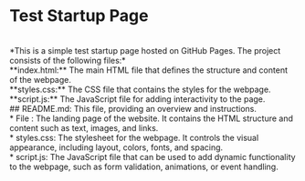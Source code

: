 # Test Startup Page
<br>
*This is a simple test startup page hosted on GitHub Pages. The project consists of the following files:*
<br>
**index.html:** The main HTML file that defines the structure and content of the webpage.
<br>
**styles.css:** The CSS file that contains the styles for the webpage.
<br>
**script.js:** The JavaScript file for adding interactivity to the page.
<br>
## README.md: 
This file, providing an overview and instructions.
<br>
* File : The landing page of the website. It contains the HTML structure and content such as text, images, and links.
<br>
* styles.css: The stylesheet for the webpage. It controls the visual appearance, including layout, colors, fonts, and spacing.
<br>
* script.js: The JavaScript file that can be used to add dynamic functionality to the webpage, such as form validation, animations, or event handling.
